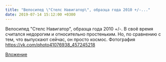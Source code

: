 ```yaml
---
title: "Велосипед \"Стелс Навигатор\", образца года 2010 +/-..."
date: 2019-07-14 15:12:00 +0300
---
```


Велосипед "Стелс Навигатор", образца года 2010 +/-. В своё время считался недорогим и относительно простеньким. Но, по сравнению с тем, что выпускают сейчас, он просто космос.
Фотография
https://vk.com/photo41076938_457245218

[Вложение](https://vk.com/photo41076938_457245218)
